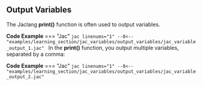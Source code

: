 ## Output Variables
The Jaclang **print()** function is often used to output variables.

**Code Example**
=== "Jac"
    ```jac linenums="1"
    --8<-- "examples/learning_section/jac_variables/output_variables/jac_variable_output_1.jac"
    ```
In the **print()** function, you output multiple variables, separated by a comma:

**Code Example**
=== "Jac"
    ```jac linenums="1"
    --8<-- "examples/learning_section/jac_variables/output_variables/jac_variable_output_2.jac"
    ```